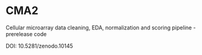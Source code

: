 CMA2
====

Cellular microarray data cleaning, EDA, normalization and scoring pipeline - prerelease code

DOI: 10.5281/zenodo.10145
